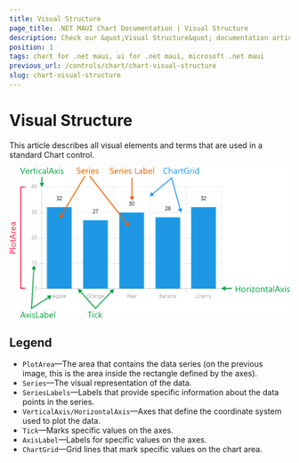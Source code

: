 ```yaml
---
title: Visual Structure
page_title: .NET MAUI Chart Documentation | Visual Structure
description: Check our &quot;Visual Structure&quot; documentation article for Telerik Chart for .NET MAUI.
position: 1
tags: chart for .net maui, ui for .net maui, microsoft .net maui
previous_url: /controls/chart/chart-visual-structure
slug: chart-visual-structure
---
```


# Visual Structure

This article describes all visual elements and terms that are used in a standard Chart control.

![Chart Visual Structure](images/chart-visual-structure.png "Visual elements of RadChart control")

## Legend

- `PlotArea`&mdash;The area that contains the data series (on the previous image, this is the area inside the rectangle defined by the axes).
- `Series`&mdash;The visual representation of the data.
- `SeriesLabels`&mdash;Labels that provide specific information about the data points in the series.
- `VerticalAxis/HorizontalAxis`&mdash;Axes that define the coordinate system used to plot the data.
- `Tick`&mdash;Marks specific values on the axes.
- `AxisLabel`&mdash;Labels for specific values on the axes.
- `ChartGrid`&mdash;Grid lines that mark specific values on the chart area.
